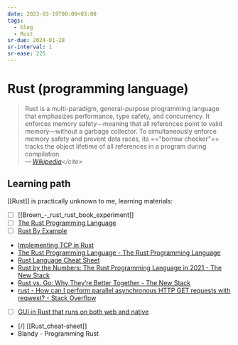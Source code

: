```yaml
---
date: 2023-03-19T00:00+03:00
tags:
  - blog
  - Rust
sr-due: 2024-01-28
sr-interval: 1
sr-ease: 225
---
```


# Rust (programming language)

> Rust is a multi-paradigm, general-purpose programming language that emphasizes
> performance, type safety, and concurrency. It enforces memory safety—meaning
> that all references point to valid memory—without a garbage collector. To
> simultaneously enforce memory safety and prevent data races, its
> =="borrow checker"== tracks the object lifetime of all references in a program
> during compilation.\
> — <cite>[Wikipedia](https://en.wikipedia.org/wiki/Rust_\(programming_language\))</cite>

## Learning path

[[Rust]] is practically unknown to me, learning materials:

- [ ] [[Brown_-_rust_rust_book_experiment]]
- [ ] [The Rust Programming Language](https://doc.rust-lang.org/stable/book/)
- [ ] [Rust By Example](https://doc.rust-lang.org/stable/rust-by-example/index.html)
- [Implementing TCP in Rust](https://www.youtube.com/watch?v=bzja9fQWzdA)
- [The Rust Programming Language - The Rust Programming Language](https://doc.rust-lang.org/book/)
- [Rust Language Cheat Sheet](https://cheats.rs/)
- [Rust by the Numbers: The Rust Programming Language in 2021 - The New Stack](https://thenewstack.io/rust-by-the-numbers-the-rust-programming-language-in-2021/)
- [Rust vs. Go: Why They’re Better Together - The New Stack](https://thenewstack.io/rust-vs-go-why-theyre-better-together/)
- [rust - How can I perform parallel asynchronous HTTP GET requests with reqwest? - Stack Overflow](https://stackoverflow.com/questions/51044467/how-can-i-perform-parallel-asynchronous-http-get-requests-with-reqwest)
- [ ] [GUI in Rust that runs on both web and native](https://github.com/emilk/egui)
- [/] [[Rust_cheat-sheet]]
- Blandy - Programming Rust
